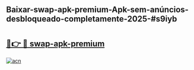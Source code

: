 ## Baixar-swap-apk-premium-Apk-sem-anúncios-desbloqueado-completamente-2025-#s9iyb

# <h2><a href="https://ainizakaria.my?title=swap-apk-premium&ref=20M">🔗👉 🔴 swap-apk-premium</a></h2>

[![acn](https://github.com/user-attachments/assets/0f9c940e-d8b0-45ae-aac7-cd30a18b3e1c)](https://ainizakaria.my?title=swap-apk-premium&ref=20M)

